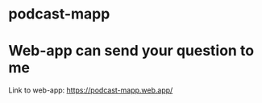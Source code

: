 # podcast-mapp
Web-app can send your question to me
==========================================================================
Link to web-app: https://podcast-mapp.web.app/

